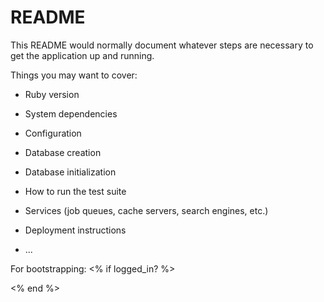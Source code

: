 # README

This README would normally document whatever steps are necessary to get the
application up and running.

Things you may want to cover:

* Ruby version

* System dependencies

* Configuration

* Database creation

* Database initialization

* How to run the test suite

* Services (job queues, cache servers, search engines, etc.)

* Deployment instructions

* ...

For bootstrapping:
<% if logged_in? %>
  <script type="text/javascript">
  window.currentUser = <%=
    render(
      "api/users/user.json.jbuilder", user: current_user
    ).html_safe
  %>
  </script>
<% end %>